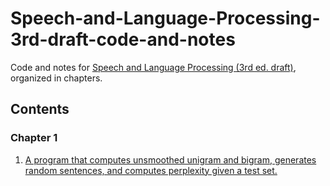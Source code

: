 # Speech-and-Language-Processing-3rd-draft-code-and-notes
Code and notes for [Speech and Language Processing (3rd ed. draft)](https://web.stanford.edu/~jurafsky/slp3/), organized in chapters.

## Contents

### Chapter 1
1. [A program that computes unsmoothed unigram and bigram, generates random sentences, and computes perplexity given a test set.](https://github.com/KasMasVan/Speech-and-Language-Processing-3rd-draft-code-and-notes/blob/main/chapter1/unigram.ipynb)
